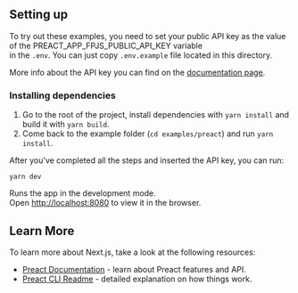 ## Setting up
To try out these examples, you need to set your public API key as the value of the PREACT_APP_FPJS_PUBLIC_API_KEY variable\
in the `.env`. You can just copy `.env.example` file located in this directory.

More info about the API key you can find on the [documentation page](https://dev.fingerprintjs.com/docs/js-agent#agent-initialization).

### Installing dependencies
1. Go to the root of the project, install dependencies with `yarn install` and build it with `yarn build`.
2. Come back to the example folder (`cd examples/preact`) and run `yarn install`.

After you've completed all the steps and inserted the API key, you can run:
```shell
yarn dev
```

Runs the app in the development mode.\
Open [http://localhost:8080](http://localhost:8080) to view it in the browser.

## Learn More

To learn more about Next.js, take a look at the following resources:

- [Preact Documentation](https://preactjs.com/) - learn about Preact features and API.
- [Preact CLI Readme](https://github.com/developit/preact-cli/blob/master/README.md) - detailed explanation on how things work.
